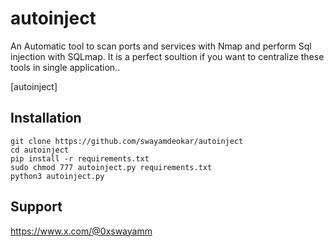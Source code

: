 # autoinject
An Automatic tool to scan ports and services with Nmap and perform Sql injection with SQLmap. It is a perfect soultion if you want to centralize these tools in single application..

[autoinject]

## Installation
```
git clone https://github.com/swayamdeokar/autoinject
cd autoinject
pip install -r requirements.txt
sudo chmod 777 autoinject.py requirements.txt
python3 autoinject.py
```

## Support
https://www.x.com/@0xswayamm
